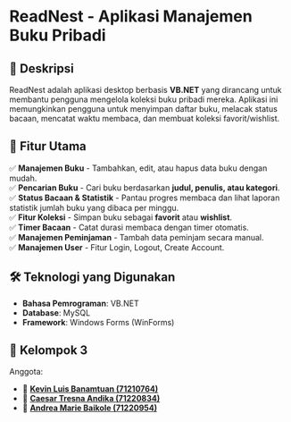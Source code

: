 # ReadNest - Aplikasi Manajemen Buku Pribadi

## 📖 Deskripsi
ReadNest adalah aplikasi desktop berbasis **VB.NET** yang dirancang untuk membantu pengguna mengelola koleksi buku pribadi mereka. Aplikasi ini memungkinkan pengguna untuk menyimpan daftar buku, melacak status bacaan, mencatat waktu membaca, dan membuat koleksi favorit/wishlist.

## 🎯 Fitur Utama
✅ **Manajemen Buku** - Tambahkan, edit, atau hapus data buku dengan mudah.  
✅ **Pencarian Buku** - Cari buku berdasarkan **judul, penulis, atau kategori**.  
✅ **Status Bacaan & Statistik** - Pantau progres membaca dan lihat laporan statistik jumlah buku yang dibaca per minggu.  
✅ **Fitur Koleksi** - Simpan buku sebagai **favorit** atau **wishlist**.  
✅ **Timer Bacaan** - Catat durasi membaca dengan timer otomatis.  
✅ **Manajemen Peminjaman** - Tambah data peminjam secara manual.  
✅ **Manajemen User** - Fitur Login, Logout, Create Account.

## 🛠️ Teknologi yang Digunakan
- **Bahasa Pemrograman**: VB.NET  
- **Database**: MySQL
- **Framework**: Windows Forms (WinForms)

## 🤝 Kelompok 3
Anggota:
- 👤 [**Kevin Luis Banamtuan (71210764)**](https://github.com/kevin-luis)
- 👤 [**Caesar Tresna Andika (71220834)**](https://github.com/caesartresnaandika)
- 👤 [**Andrea Marie Baikole (71220954)**](https://github.com/AndreaB54)
